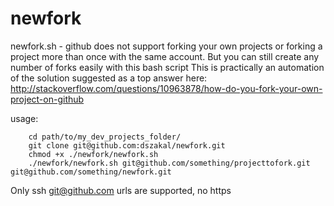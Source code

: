 # newfork
newfork.sh - github does not support forking your own projects or forking a project more than once with the same account. But you can still create any number of forks easily with this bash script
This is practically an automation of the solution suggested as a top answer here: http://stackoverflow.com/questions/10963878/how-do-you-fork-your-own-project-on-github

usage: 
```
    cd path/to/my_dev_projects_folder/
    git clone git@github.com:dszakal/newfork.git
    chmod +x ./newfork/newfork.sh
    ./newfork/newfork.sh git@github.com/something/projecttofork.git git@github.com/something/newfork.git
```

Only ssh git@github.com urls are supported, no https
